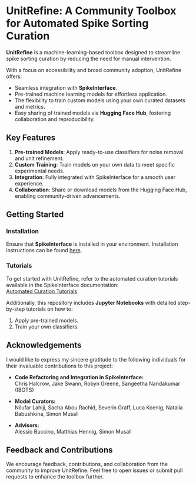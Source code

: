 # UnitRefine: A Community Toolbox for Automated Spike Sorting Curation  

**UnitRefine** is a machine-learning-based toolbox designed to streamline spike sorting curation by reducing the need for manual intervention.  

With a focus on accessibility and broad community adoption, UnitRefine offers:  
- Seamless integration with **SpikeInterface**.  
- Pre-trained machine learning models for effortless application.  
- The flexibility to train custom models using your own curated datasets and metrics.  
- Easy sharing of trained models via **Hugging Face Hub**, fostering collaboration and reproducibility.  

## Key Features  
1. **Pre-trained Models**: Apply ready-to-use classifiers for noise removal and unit refinement.  
2. **Custom Training**: Train models on your own data to meet specific experimental needs.  
3. **Integration**: Fully integrated with SpikeInterface for a smooth user experience.  
4. **Collaboration**: Share or download models from the Hugging Face Hub, enabling community-driven advancements.  

## Getting Started  
### Installation  
Ensure that **SpikeInterface** is installed in your environment. Installation instructions can be found [here](https://spikeinterface.readthedocs.io/en/latest/get_started/installation.html).  

### Tutorials  
To get started with UnitRefine, refer to the automated curation tutorials available in the SpikeInterface documentation:  
[Automated Curation Tutorials](https://spikeinterface.readthedocs.io/en/latest/tutorials_custom_index.html#automated-curation-tutorials)  

Additionally, this repository includes **Jupyter Notebooks** with detailed step-by-step tutorials on how to:  
1. Apply pre-trained models.  
2. Train your own classifiers.   

## Acknowledgements

I would like to express my sincere gratitude to the following individuals for their invaluable contributions to this project:

- **Code Refactoring and Integration in SpikeInterface:**  
  Chris Halcrow, Jake Swann, Robyn Greene, Sangeetha Nandakumar (IBOTS)  

- **Model Curators:**  
  Nilufar Lahiji, Sacha Abou Rachid, Severin Graff, Luca Koenig, Natalia Babushkina, Simon Musall  

- **Advisors:**  
  Alessio Buccino, Matthias Hennig, Simon Musall  


## Feedback and Contributions  
We encourage feedback, contributions, and collaboration from the community to improve UnitRefine. Feel free to open issues or submit pull requests to enhance the toolbox further.  


